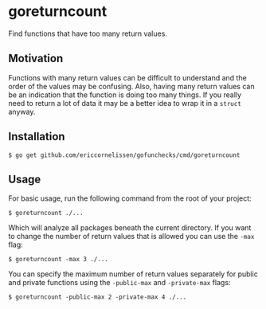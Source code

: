 # goreturncount

Find functions that have too many return values.

## Motivation

Functions with many return values can be difficult to understand and the order
of the values may be confusing. Also, having many return values can be an
indication that the function is doing too many things. If you really need to
return a lot of data it may be a better idea to wrap it in a `struct` anyway.

## Installation

```shell
$ go get github.com/ericcornelissen/gofunchecks/cmd/goreturncount
```

## Usage

For basic usage, run the following command from the root of your project:

```shell
$ goreturncount ./...
```

Which will analyze all packages beneath the current directory. If you want to
change the number of return values that is allowed you can use the `-max` flag:

```shell
$ goreturncount -max 3 ./...
```

You can specify the maximum number of return values separately for public and
private functions using the `-public-max` and `-private-max` flags:

```shell
$ goreturncount -public-max 2 -private-max 4 ./...
```
